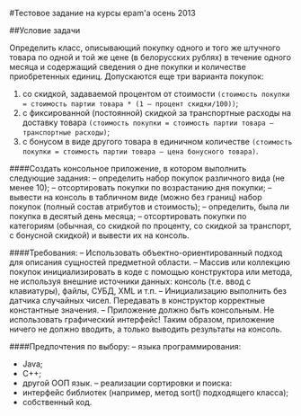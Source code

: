 ﻿#Тестовое задание на курсы epam'а осень 2013

##Условие задачи

Определить класс, описывающий покупку одного и того же штучного 
товара по одной и той же цене (в белорусских рублях) в течение 
одного месяца и содержащий сведения о дне покупки и количестве 
приобретенных единиц.
Допускаются еще три варианта покупок:
1. со скидкой, задаваемой процентом от стоимости 
`(стоимость покупки = стоимость партии товара * (1 – процент скидки/100))`; 
2. с фиксированной (постоянной) скидкой за транспортные расходы 
на доставку товара 
`(стоимость покупки = стоимость партии товара – транспортные расходы)`;
3. с бонусом в виде другого товара в единичном количестве 
`(стоимость покупки = стоимость партии товара – цена бонусного товара)`. 


####Создать консольное приложение, в котором выполнить следующие задания: 
– определить набор покупок различного вида (не менее 10); 
– отсортировать покупки по возрастанию дня покупки; 
– вывести на консоль в табличном виде (можно без границ) 
набор покупок (полный состав атрибутов и стоимость); 
– определить, была ли покупка в десятый день месяца; 
– отсортировать покупки по категориям (обычная, со скидкой по проценту, 
со скидкой за транспорт, с бонусной скидкой) и вывести их на консоль. 

 
####Требования: 
– Использовать объектно-ориентированный подход для описания сущностей 
предметной области. 
– Массив или коллекцию покупок инициализировать в коде с помощью конструктора 
или метода, не используя внешние источники данных: консоль (т.е. ввод с 
клавиатуры), файлы, СУБД, XML и т.п. 
– Инициализацию выполнить без датчика случайных чисел. Передавать в 
конструктор корректные константные значения. 
– Приложение должно быть консольным. Не использовать графический интерфейс! 
Таким образом, приложение ничего не должно вводить, а только выводить 
результаты на консоль. 

 
####Предпочтения по выбору: 
– языка программирования: 
  * Java; 
  * C++; 
  * другой ООП язык. 
– реализации сортировки и поиска: 
  * интерфейс библиотек (например, метод sort() подходящего класса); 
  * собственный код.